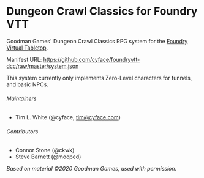 # Dungeon Crawl Classics for Foundry VTT

Goodman Games' Dungeon Crawl Classics RPG system for the [Foundry Virtual Tabletop](https://foundryvtt.com).

Manifest URL: https://github.com/cyface/foundryvtt-dcc/raw/master/system.json

This system currently only implements Zero-Level characters for funnels, and basic NPCs.

###### Maintainers
* Tim L. White (@cyface, tim@cyface.com)

###### Contributors
* Connor Stone (@ckwk)
* Steve Barnett (@mooped)




_Based on material ©2020 Goodman Games, used with permission._